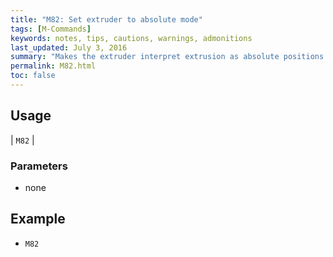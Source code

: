 ```yaml
---
title: "M82: Set extruder to absolute mode" 
tags: [M-Commands]
keywords: notes, tips, cautions, warnings, admonitions
last_updated: July 3, 2016
summary: "Makes the extruder interpret extrusion as absolute positions."
permalink: M82.html
toc: false
---
```



## Usage ##

| `M82` | 

### Parameters ###
+ none

## Example

+ `M82`


